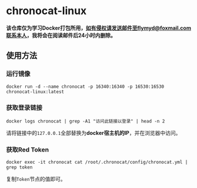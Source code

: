 # chronocat-linux
**该仓库仅为学习Docker打包所用，如有侵权请发送邮件至flymyd@foxmail.com联系本人，我将会在阅读邮件后24小时内删除。**

## 使用方法

### 运行镜像

```shell
docker run -d --name chronocat -p 16340:16340 -p 16530:16530 chronocat-linux:latest
```

### 获取登录链接

```shell
docker logs chronocat | grep -A1 "访问此链接以登录" | head -n 2
```

请将链接中的`127.0.0.1`全部替换为**docker宿主机的IP**，并在浏览器中访问。

### 获取Red Token

```shell
docker exec -it chronocat cat /root/.chronocat/config/chronocat.yml | grep token
```

复制`Token`节点的值即可。



